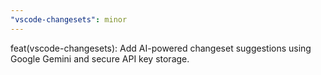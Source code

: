 ```yaml
---
"vscode-changesets": minor
---
```


feat(vscode-changesets): Add AI-powered changeset suggestions using Google Gemini and secure API key storage.
